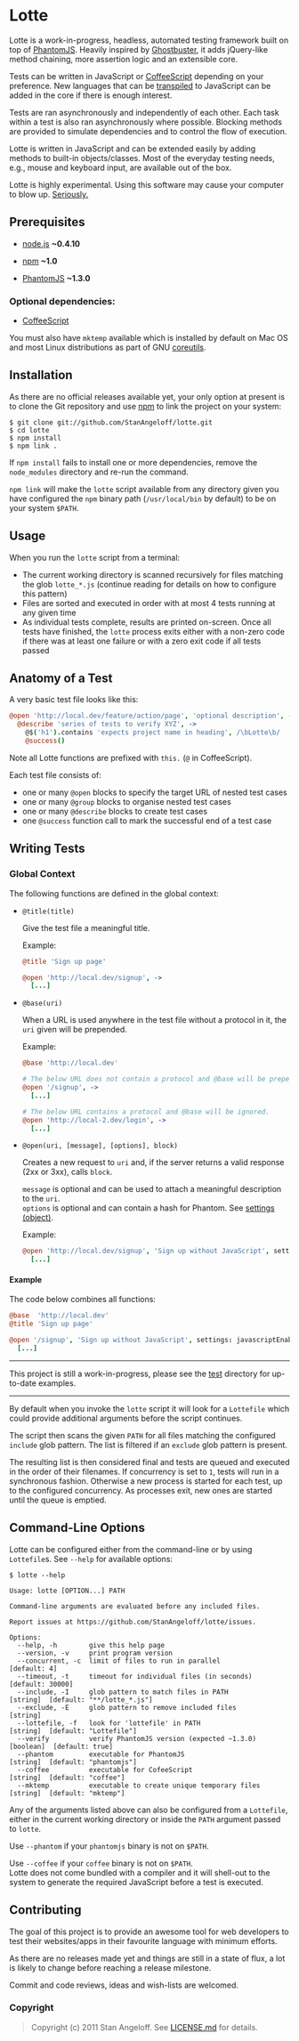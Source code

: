 Lotte
=====

Lotte is a work-in-progress, headless, automated testing framework built on top of [PhantomJS][phantom].
Heavily inspired by [Ghostbuster][ghostbuster], it adds jQuery-like method chaining, more assertion logic and an extensible core.

Tests can be written in JavaScript or [CoffeeScript][coffee] depending on your preference.
New languages that can be [transpiled][transpile] to JavaScript can be added in the core if there is enough interest.

Tests are ran asynchronously and independently of each other. Each task within a test is also ran asynchronously where possible.
Blocking methods are provided to simulate dependencies and to control the flow of execution.

Lotte is written in JavaScript and can be extended easily by adding methods to built-in objects/classes.
Most of the everyday testing needs, e.g., mouse and keyboard input, are available out of the box.

Lotte is highly experimental. Using this software may cause your computer to blow up. [Seriously.][license]

  [ghostbuster]: https://github.com/joshbuddy/ghostbuster
  [phantom]:     http://www.phantomjs.org/
  [coffee]:      http://coffeescript.org/
  [transpile]:   https://twitter.com/#!/scottdavis99/status/65579423335854080
  [license]:     https://github.com/StanAngeloff/lotte/blob/master/LICENSE.md

Prerequisites
-------------

- [node.js][nodejs] **~0.4.10**
- [npm][npm] **~1.0**
- [PhantomJS][phantom] **~1.3.0**

  [npm]:       http://npmjs.org/
  [nodejs]:    http://nodejs.org/
  [phantom]:   http://www.phantomjs.org/

### Optional dependencies:

- [CoffeeScript][coffee]

You must also have `mktemp` available which is installed by default on Mac OS and most Linux distributions as part of GNU [coreutils][coreutils].

  [coffee]:    http://coffeescript.org/
  [coreutils]: http://www.gnu.org/software/coreutils/

Installation
------------

As there are no official releases available yet, your only option at present is to clone the Git repository and use [npm][npm] to link the project on your system:

```shell
$ git clone git://github.com/StanAngeloff/lotte.git
$ cd lotte
$ npm install
$ npm link .
```

If `npm install` fails to install one or more dependencies, remove the `node_modules` directory and re-run the command.

`npm link` will make the `lotte` script available from any directory given you have configured the `npm` binary path (`/usr/local/bin` by default) to be on your system `$PATH`.

  [npm]: http://npmjs.org/

Usage
-----

When you run the `lotte` script from a terminal:

- The current working directory is scanned recursively for files matching the glob `lotte_*.js` (continue reading for details on how to configure this pattern)
- Files are sorted and executed in order with at most 4 tests running at any given time
- As individual tests complete, results are printed on-screen. Once all tests have finished, the `lotte` process exits either with a non-zero code if there was at least one failure or with a zero exit code if all tests passed

Anatomy of a Test
-----------------

A very basic test file looks like this:

```coffeescript
@open 'http://local.dev/feature/action/page', 'optional description', ->
  @describe 'series of tests to verify XYZ', ->
    @$('h1').contains 'expects project name in heading', /\bLotte\b/
    @success()
```

Note all Lotte functions are prefixed with `this.` (`@` in CoffeeScript).

Each test file consists of:

- one or many `@open` blocks to specify the target URL of nested test cases
- one or many `@group` blocks to organise nested test cases
- one or many `@describe` blocks to create test cases
- one `@success` function call to mark the successful end of a test case

Writing Tests
-------------

### Global Context

The following functions are defined in the global context:

- `@title(title)`

    Give the test file a meaningful title.

    Example:

    ```coffeescript
    @title 'Sign up page'

    @open 'http://local.dev/signup', ->
      [...]
    ```

- `@base(uri)`

    When a URL is used anywhere in the test file without a protocol in it, the `uri` given will be prepended.

    Example:

    ```coffeescript
    @base 'http://local.dev'

    # The below URL does not contain a protocol and @base will be prepended.
    @open '/signup', ->
      [...]

    # The below URL contains a protocol and @base will be ignored.
    @open 'http://local-2.dev/login', ->
      [...]
    ```

- `@open(uri, [message], [options], block)`

    Creates a new request to `uri` and, if the server returns a valid response (2xx or 3xx), calls `block`.

    `message` is optional and can be used to attach a meaningful description to the `uri`.  
    `options` is optional and can contain a hash for Phantom. See [settings (object)][settings].

    Example:

    ```coffeescript
    @open 'http://local.dev/signup', 'Sign up without JavaScript', settings: javascriptEnabled: no, ->
      [...]
    ```

#### Example

The code below combines all functions:

```coffeescript
@base  'http://local.dev'
@title 'Sign up page'

@open '/signup', 'Sign up without JavaScript', settings: javascriptEnabled: no, ->
  [...]
```

  [settings]: http://code.google.com/p/phantomjs/wiki/Interface#settings_(object)

------------------------------------------------------------------------------

This project is still a work-in-progress, please see the [test][test] directory for up-to-date examples.

  [test]: https://github.com/StanAngeloff/lotte/tree/master/test

------------------------------------------------------------------------------

By default when you invoke the `lotte` script it will look for a `Lottefile` which could provide additional arguments before the script continues.

The script then scans the given `PATH` for all files matching the configured `include` glob pattern.
The list is filtered if an `exclude` glob pattern is present.

The resulting list is then considered final and tests are queued and executed in the order of their filenames.
If concurrency is set to `1`, tests will run in a synchronous fashion.
Otherwise a new process is started for each test, up to the configured concurrency. As processes exit, new ones are started until the queue is emptied.

Command-Line Options
--------------------

Lotte can be configured either from the command-line or by using `Lottefile`s.
See `--help` for available options:

```shell
$ lotte --help

Usage: lotte [OPTION...] PATH

Command-line arguments are evaluated before any included files.

Report issues at https://github.com/StanAngeloff/lotte/issues.

Options:
  --help, -h        give this help page
  --version, -v     print program version
  --concurrent, -c  limit of files to run in parallel            [default: 4]
  --timeout, -t     timeout for individual files (in seconds)    [default: 30000]
  --include, -I     glob pattern to match files in PATH          [string]  [default: "**/lotte_*.js"]
  --exclude, -E     glob pattern to remove included files        [string]
  --lottefile, -f   look for 'lottefile' in PATH                 [string]  [default: "Lottefile"]
  --verify          verify PhantomJS version (expected ~1.3.0)   [boolean]  [default: true]
  --phantom         executable for PhantomJS                     [string]  [default: "phantomjs"]
  --coffee          executable for CofeeScript                   [string]  [default: "coffee"]
  --mktemp          executable to create unique temporary files  [string]  [default: "mktemp"]
```

Any of the arguments listed above can also be configured from a `Lottefile`, either in the current working directory or inside the `PATH` argument passed to `lotte`.

Use `--phantom` if your `phantomjs` binary is not on `$PATH`.

Use `--coffee` if your `coffee` binary is not on `$PATH`.  
Lotte does not come bundled with a compiler and it will shell-out to the system to generate the required JavaScript before a test is executed.

Contributing
------------

The goal of this project is to provide an awesome tool for web developers to test their websites/apps in their favourite language with minimum efforts.

As there are no releases made yet and things are still in a state of flux, a lot is likely to change before reaching a release milestone.

Commit and code reviews, ideas and wish-lists are welcomed.


### Copyright

> Copyright (c) 2011 Stan Angeloff. See [LICENSE.md](https://github.com/StanAngeloff/lotte/blob/master/LICENSE.md) for details.
